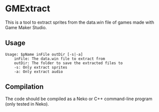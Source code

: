 # GMExtract
This is a tool to extract sprites from the data.win file of games made with Game Maker Studio.

## Usage
	Usage: $pName inFile outDir [-s|-a]
		inFile: The data.win file to extract from
		outDir: The folder to save the extracted files to
		-s: Only extract sprites
		-a: Only extract audio

## Compilation
The code should be compiled as a Neko or C++ command-line program (only tested in Neko).